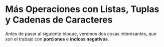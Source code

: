 # Más Operaciones con Listas, Tuplas y Cadenas de Caracteres

Antes de  pasar al siguiente bloque, veremos dos cosas interesantes, que son el trabajo con **porciones** e **índices negativos**.



